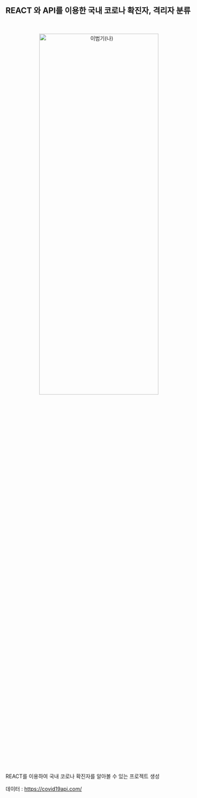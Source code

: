 ## REACT 와 API를 이용한 국내  코로나 확진자, 격리자 분류 
<br/>


<p align="center" style="..."> 
<img src="https://github.com/beombeom1119/beombeom1119/blob/main/BEOM_IMG/Corona.png?raw=true" width="80%" height="50%" title="px(픽셀) 크기 설정" alt="이범기(나)" align="center"></img>
</p>

<br/>

REACT를 이용하여 국내 코로나 확진자를 알아볼 수 있는 프로젝트 생성

데이터 : https://covid19api.com/
